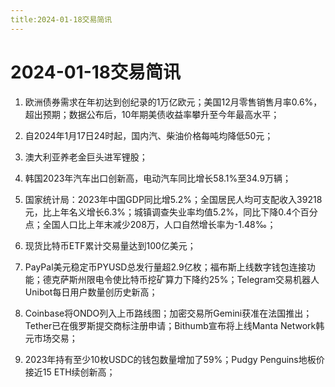 ```yaml
---
title:2024-01-18交易简讯
---
```

# 2024-01-18交易简讯
1. 欧洲债券需求在年初达到创纪录的1万亿欧元；美国12月零售销售月率0.6%，超出预期；数据公布后，10年期美债收益率攀升至今年最高水平；

2. 自2024年1月17日24时起，国内汽、柴油价格每吨均降低50元；

3. 澳大利亚养老金巨头进军锂股；

4. 韩国2023年汽车出口创新高，电动汽车同比增长58.1%至34.9万辆；

5. 国家统计局：2023年中国GDP同比增5.2%；全国居民人均可支配收入39218元，比上年名义增长6.3%；城镇调查失业率均值5.2%，同比下降0.4个百分点；全国人口比上年末减少208万，人口自然增长率为-1.48‰；

6. 现货比特币ETF累计交易量达到100亿美元；

7. PayPal美元稳定币PYUSD总发行量超2.9亿枚；福布斯上线数字钱包连接功能；德克萨斯州限电令使比特币挖矿算力下降约25%；Telegram交易机器人Unibot每日用户数量创历史新高；

8. Coinbase将ONDO列入上币路线图；加密交易所Gemini获准在法国推出；Tether已在俄罗斯提交商标注册申请；Bithumb宣布将上线Manta Network韩元市场交易；

9. 2023年持有至少10枚USDC的钱包数量增加了59%；Pudgy Penguins地板价接近15 ETH续创新高；